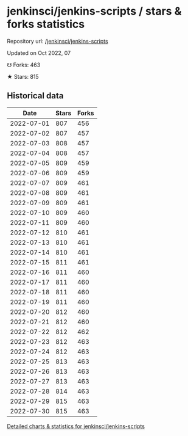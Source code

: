 # jenkinsci/jenkins-scripts / stars & forks statistics

Repository url: [/jenkinsci/jenkins-scripts](https://github.com/jenkinsci/jenkins-scripts)

Updated on Oct 2022, 07

☋ Forks: 463

★ Stars: 815

## Historical data
| Date | Stars | Forks |
|------|-------|-------|
| 2022-07-01 | 807 | 456 | 
| 2022-07-02 | 807 | 457 | 
| 2022-07-03 | 808 | 457 | 
| 2022-07-04 | 808 | 457 | 
| 2022-07-05 | 809 | 459 | 
| 2022-07-06 | 809 | 459 | 
| 2022-07-07 | 809 | 461 | 
| 2022-07-08 | 809 | 461 | 
| 2022-07-09 | 809 | 461 | 
| 2022-07-10 | 809 | 460 | 
| 2022-07-11 | 809 | 460 | 
| 2022-07-12 | 810 | 461 | 
| 2022-07-13 | 810 | 461 | 
| 2022-07-14 | 810 | 461 | 
| 2022-07-15 | 811 | 461 | 
| 2022-07-16 | 811 | 460 | 
| 2022-07-17 | 811 | 460 | 
| 2022-07-18 | 811 | 460 | 
| 2022-07-19 | 811 | 460 | 
| 2022-07-20 | 812 | 460 | 
| 2022-07-21 | 812 | 460 | 
| 2022-07-22 | 812 | 462 | 
| 2022-07-23 | 812 | 463 | 
| 2022-07-24 | 812 | 463 | 
| 2022-07-25 | 813 | 463 | 
| 2022-07-26 | 813 | 463 | 
| 2022-07-27 | 813 | 463 | 
| 2022-07-28 | 814 | 463 | 
| 2022-07-29 | 815 | 463 | 
| 2022-07-30 | 815 | 463 | 


[Detailed charts & statistics for jenkinsci/jenkins-scripts](https://reviewgithub.com/rep/jenkinsci/jenkins-scripts)
